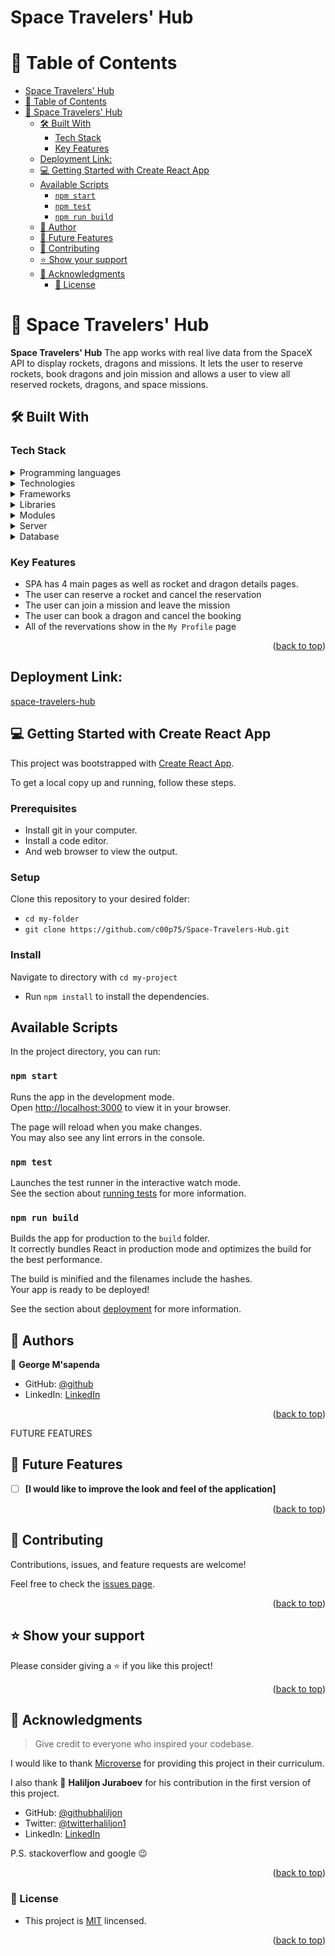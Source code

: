 # Space Travelers' Hub

# 📗 Table of Contents

- [Space Travelers' Hub](#Space-Travelers-Hub)
- [📗 Table of Contents](#-table-of-contents)
- [📖 Space Travelers' Hub ](#-Space-Travelers-Hub-)
  - [🛠 Built With ](#-built-with-)
    - [Tech Stack ](#tech-stack-)
    - [Key Features ](#key-features-)
  - [Deployment Link:](#deployment-link)
  - [💻 Getting Started with Create React App ](#-getting-started-with-create-react-app-)
  - [Available Scripts](#available-scripts)
    - [`npm start`](#npm-start)
    - [`npm test`](#npm-test)
    - [`npm run build`](#npm-run-build)
  - [👥 Author ](#-author-)
  - [🔭 Future Features ](#-future-features-)
  - [🤝 Contributing ](#-contributing-)
  - [⭐️ Show your support ](#️-show-your-support-)
  - [🙏 Acknowledgments ](#-acknowledgments-)
    - [📝 License](#-license)

<!-- PROJECT DESCRIPTION -->

# 📖 Space Travelers' Hub <a name="about-project"></a>

**Space Travelers' Hub** The app works with real live data from the SpaceX API to display rockets, dragons and missions. It lets the user to reserve rockets, book dragons and join mission and allows a user to view all reserved rockets, dragons, and space missions.

## 🛠 Built With <a name="built-with"></a>

### Tech Stack <a name="tech-stack"></a>
<details>
  <summary>Programming languages</summary>
  <ul>
    <li><a href="https://developer.mozilla.org/en-US/docs/Web/CSS">CSS</a></li>
    <li><a href="https://www.javascript.com/">JavaScript</a></li>
  </ul>
 </details>
 
<details>
  <summary>Technologies</summary>
  <ul>
    <li><a href="https://git-scm.com/">Git</a></li>
    <li><a href="https://github.com/">Github</a></li>
    <li><a href="https://eslint.org/">Linters</a></li>
    <li><a href="https://www.atlassian.com/git/tutorials/comparing-workflows/gitflow-workflow">Gitflow</a></li>
  </ul>
 </details>
 <details>
  <summary>Frameworks</summary>
  <ul>
    <li><a href="https://getbootstrap.com/">Bootstrap 5</a></li>
    <li><a href="https://react-bootstrap.github.io/">React Bootstrap</a></li>
  </ul>
 </details>
 <details>
  <summary>Libraries</summary>
  <ul>
    <li><a href="https://reactjs.org/">React</a></li>
    <li><a href="https://redux.js.org/">Redux</a></li>
  </ul>
 </details>
<details>
  <summary>Modules</summary>
 </details>

<details>
  <summary>Server</summary>
</details>

<details>
<summary>Database</summary>
<ul>
    <li><a href="'https://api.spacexdata.com/v3">Space X</a></li>
  </ul>
</details>

### Key Features <a name="key-features"></a>

- SPA has 4 main pages as well as rocket and dragon details pages.
- The user can reserve a rocket and cancel the reservation
- The user can join a mission and leave the mission
- The user can book a dragon and cancel the booking
- All of the revervations show in the `My Profile` page

<p align="right">(<a href="#readme-top">back to top</a>)</p>

## Deployment Link:

[space-travelers-hub](https://space-travelers-hub-7yjv.onrender.com/)

## 💻 Getting Started with Create React App <a name="getting-started"></a>

This project was bootstrapped with [Create React App](https://github.com/facebook/create-react-app).

To get a local copy up and running, follow these steps.

### Prerequisites

- Install git in your computer.
- Install a code editor.
- And web browser to view the output.

### Setup

Clone this repository to your desired folder:

- `cd my-folder`
- `git clone https://github.com/c00p75/Space-Travelers-Hub.git`

### Install

 Navigate to directory with `cd my-project`
- Run `npm install` to install the dependencies.

## Available Scripts

In the project directory, you can run:

### `npm start`

Runs the app in the development mode.\
Open [http://localhost:3000](http://localhost:3000) to view it in your browser.

The page will reload when you make changes.\
You may also see any lint errors in the console.

### `npm test`

Launches the test runner in the interactive watch mode.\
See the section about [running tests](https://facebook.github.io/create-react-app/docs/running-tests) for more information.

### `npm run build`

Builds the app for production to the `build` folder.\
It correctly bundles React in production mode and optimizes the build for the best performance.

The build is minified and the filenames include the hashes.\
Your app is ready to be deployed!

See the section about [deployment](https://facebook.github.io/create-react-app/docs/deployment) for more information.

## 👥 Authors <a name="author"></a>

👤 **George M'sapenda**

- GitHub: [@github](https://github.com/c00p75)
- LinkedIn: [LinkedIn](https://www.linkedin.com/in/georgemsapenda/)

<p align="right">(<a href="#readme-top">back to top</a>)</p>

FUTURE FEATURES

## 🔭 Future Features <a name="future-features"></a>

>

- [ ] **[I would like to improve the look and feel of the application]**

<p align="right">(<a href="#readme-top">back to top</a>)</p>

## 🤝 Contributing <a name="contributing"></a>

Contributions, issues, and feature requests are welcome!

Feel free to check the [issues page](https://github.com/haliljon/bookstore/issues).

<p align="right">(<a href="#readme-top">back to top</a>)</p>

## ⭐️ Show your support <a name="support"></a>

Please consider giving a ⭐️ if you like this project!

<p align="right">(<a href="#readme-top">back to top</a>)</p>

## 🙏 Acknowledgments <a name="acknowledgements"></a>

> Give credit to everyone who inspired your codebase.

I would like to thank [Microverse](https://www.microverse.org/) for providing this project in their curriculum.

I also thank 👤 **Haliljon Juraboev** for his contribution in the first version of this project.
- GitHub: [@githubhaliljon](https://github.com/haliljon)
- Twitter: [@twitterhaliljon1](https://twitter.com/haliljon1)
- LinkedIn: [LinkedIn](https://www.linkedin.com/in/juraboev-haliljon)


P.S. stackoverflow and google 😉

<p align="right">(<a href="#readme-top">back to top</a>)</p>

### 📝 License

- This project is [MIT](./LICENSE) lincensed.

<p align="right">(<a href="#readme-top">back to top</a>)</p>
